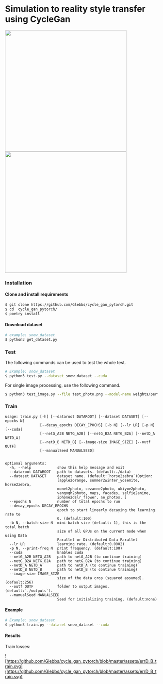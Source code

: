 # Simulation to reality style transfer using CycleGan

<img src="https://github.com/Glebbs/cycle_gan_pytorch/blob/master/assets/orig.jpg" width="400" /> <img src="https://github.com/Glebbs/cycle_gan_pytorch/blob/master/assets/processed.jpg" width="400" />

### Installation

#### Clone and install requirements

```bash
$ git clone https://github.com/Glebbs/cycle_gan_pytorch.git
$ cd  cycle_gan_pytorch/
$ poetry install
```

#### Download dataset

```bash
# example: snow_dataset
$ python3 get_dataset.py
```

### Test

The following commands can be used to test the whole test.

```bash
# Example: snow_dataset
$ python3 test.py --dataset snow_dataset --cuda
```

For single image processing, use the following command.

```bash
$ python3 test_image.py --file test_photo.png --model-name weights/perfect/netG_A2B.pth --cuda
```

### Train

```text
usage: train.py [-h] [--dataroot DATAROOT] [--dataset DATASET] [--epochs N]
                [--decay_epochs DECAY_EPOCHS] [-b N] [--lr LR] [-p N] [--cuda]
                [--netG_A2B NETG_A2B] [--netG_B2A NETG_B2A] [--netD_A NETD_A]
                [--netD_B NETD_B] [--image-size IMAGE_SIZE] [--outf OUTF]
                [--manualSeed MANUALSEED]


optional arguments:
  -h, --help            show this help message and exit
  --dataroot DATAROOT   path to datasets. (default:./data)
  --dataset DATASET     dataset name. (default:`horse2zebra`)Option:
                        [apple2orange, summer2winter_yosemite, horse2zebra,
                        monet2photo, cezanne2photo, ukiyoe2photo,
                        vangogh2photo, maps, facades, selfie2anime,
                        iphone2dslr_flower, ae_photos, ]
  --epochs N            number of total epochs to run
  --decay_epochs DECAY_EPOCHS
                        epoch to start linearly decaying the learning rate to
                        0. (default:100)
  -b N, --batch-size N  mini-batch size (default: 1), this is the total batch
                        size of all GPUs on the current node when using Data
                        Parallel or Distributed Data Parallel
  --lr LR               learning rate. (default:0.0002)
  -p N, --print-freq N  print frequency. (default:100)
  --cuda                Enables cuda
  --netG_A2B NETG_A2B   path to netG_A2B (to continue training)
  --netG_B2A NETG_B2A   path to netG_B2A (to continue training)
  --netD_A NETD_A       path to netD_A (to continue training)
  --netD_B NETD_B       path to netD_B (to continue training)
  --image-size IMAGE_SIZE
                        size of the data crop (squared assumed). (default:256)
  --outf OUTF           folder to output images. (default:`./outputs`).
  --manualSeed MANUALSEED
                        Seed for initializing training. (default:none)

```

#### Example


```bash
# Example: snow_dataset
$ python3 train.py --dataset snow_dataset --cuda
```

#### Results
Train losses:

![https://github.com/Glebbs/cycle_gan_pytorch/blob/master/assets/errD_B_train.svg](https://github.com/Glebbs/cycle_gan_pytorch/blob/master/assets/errD_B_train.svg)
